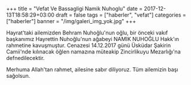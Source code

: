 +++
title = "Vefat Ve Bassagligi Namik Nuhoglu"
date = 2017-12-13T18:58:29+03:00
draft = false
tags = ["haberler", "vefat"]
categories = ["haberler"]
banner = "/img/galeri_img_yok.jpg"
+++

Hayrat'taki ailemizden Behram Nuhoğlu'nun oğlu, bir önceki vakıf başkanımız Hayrettin Nuhoğlu'nun ağabeyi NAMIK NUHOĞLU Hakk'ın rahmetine kavuşmuştur. Cenazesi 14.12.2017 günü Üsküdar Şakirin Camii'nde kılınacak öğlen namazına müteakip Zincirlikuyu Mezarlığı'na defnedilecektir. 

Merhuma Allah'tan rahmet, ailesine sabır diliyoruz. Tüm ailemizin başı sağolsun.


